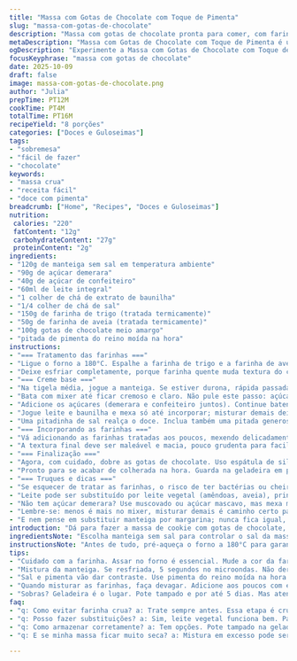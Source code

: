 ```yaml
---
title: "Massa com Gotas de Chocolate com Toque de Pimenta"
slug: "massa-com-gotas-de-chocolate"
description: "Massa com gotas de chocolate pronta para comer, com farinha termicamente tratada para evitar riscos, uma pitada de pimenta do reino para surpreender e açúcar mascavo trocado por demerara, textura cremosa que derrete na boca. Passa longe daquele cheiro cru de farinha; lembra biscoito, só que cru e seguro pra comer. O equilíbrio entre doce e leve picância deixa a receita menos enjoativa, uma brincadeira de sabor. Fácil, rápido; dá para fazer no fim do dia e atacar a colherada diretamente. Pra quem curte cookie dough, mas não quer estômago pesado—sem ovos, sem sustos."
metaDescription: "Massa com Gotas de Chocolate com Toque de Pimenta é uma receita deliciosa, cremosa e segura para comer direto da colher."
ogDescription: "Experimente a Massa com Gotas de Chocolate com Toque de Pimenta, cremosa e irresistível, perfeita para quem ama cookie dough."
focusKeyphrase: "massa com gotas de chocolate"
date: 2025-10-09
draft: false
image: massa-com-gotas-de-chocolate.png
author: "Julia"
prepTime: PT12M
cookTime: PT4M
totalTime: PT16M
recipeYield: "8 porções"
categories: ["Doces e Guloseimas"]
tags:
- "sobremesa"
- "fácil de fazer"
- "chocolate"
keywords:
- "massa crua"
- "receita fácil"
- "doce com pimenta"
breadcrumb: ["Home", "Recipes", "Doces e Guloseimas"]
nutrition: 
 calories: "220"
 fatContent: "12g"
 carbohydrateContent: "27g"
 proteinContent: "2g"
ingredients:
- "120g de manteiga sem sal em temperatura ambiente"
- "90g de açúcar demerara"
- "40g de açúcar de confeiteiro"
- "60ml de leite integral"
- "1 colher de chá de extrato de baunilha"
- "1/4 colher de chá de sal"
- "150g de farinha de trigo (tratada termicamente)"
- "50g de farinha de aveia (tratada termicamente)"
- "100g gotas de chocolate meio amargo"
- "pitada de pimenta do reino moída na hora"
instructions:
- "=== Tratamento das farinhas ==="
- "Ligue o forno a 180°C. Espalhe a farinha de trigo e a farinha de aveia em uma assadeira coberta com tapete de silicone ou papel manteiga. Fique de olho para não passar do ponto; a farinha ''cozinha'' quando muda de cor levemente e começa a exalar um aroma bem leve, como pão torrado. Teste a temperatura com termômetro, se tiver, até 70°C interno; isso elimina bactérias sem perder a ''vida'' da farinha. No meu fogão, 4 minutos já dá esse efeito, 4 a 5 min no máximo; mais que isso resseca."
- "Deixe esfriar completamente, porque farinha quente muda textura do creme depois."
- "=== Creme base ==="
- "Na tigela média, jogue a manteiga. Se estiver durona, rápida passada de 5 segundos no microondas evita bagunça e ajuda na incorporação, desde que não derreta totalmente."
- "Bata com mixer até ficar cremoso e claro. Não pule este passo: açúcar deve se misturar de verdade para modelar a textura depois."
- "Adicione os açúcares (demerara e confeiteiro juntos). Continue batendo até obter mistura homogênea, quase um creme leve; não precisa virar mousse, só garantir que não tem grumos."
- "Jogue leite e baunilha e mexa só até incorporar; misturar demais deixa massa líquida demais, escapa da textura tradicional do cookie dough."
- "Uma pitadinha de sal realça o doce. Inclua também uma pitada generosa de pimenta do reino moída na hora. Já fiz versões sem e com pimenta; a diferença é sutil mas dá um frescor e contrasta que quebra a monotonia da doçura, algo que vale o teste para quem vive na cozinha."
- "=== Incorporando as farinhas ==="
- "Vá adicionando as farinhas tratadas aos poucos, mexendo delicadamente com espátula, só até homogeneizar. Evite bater muito nesta fase; farinha demais misturada de forma bruta endurece a massa. Se parecer seca, pingue pouquinho leite, uma colher de chá por vez."
- "A textura final deve ser maleável e macia, pouco grudenta para facilitar comer direto na colher."
- "=== Finalização ==="
- "Agora, com cuidado, dobre as gotas de chocolate. Uso espátula de silicone porque facilita incorporar sem desmanchar as gotas nem a massa. Preferi trocar chocolate ao leite por meio amargo para balancear a doçura do açúcar demerara."
- "Pronto para se acabar de colherada na hora. Guarda na geladeira em pote tampado por até 5 dias; quando frio, fica mais firme, mas volta a textura ideal se esperar 10 minutos fora."
- "=== Truques e dicas ==="
- "Se esquecer de tratar as farinhas, o risco de ter bactérias ou cheiro cru vai atrapalhar. Faço sempre duas fornadas pequenas para garantir o forno está na temperatura, porque fogão caseiro engana. Alternativas: pode usar farinha integral, mas aí diminua pra 80g e ajuste líquido, porque quer manter cremosidade."
- "Leite pode ser substituído por leite vegetal (amêndoas, aveia), principalmente para quem é intolerante; textura fica quase igual, só perde um pouco do gosto lácteo."
- "Não tem açúcar demerara? Use muscovado ou açúcar mascavo, mas mexa menos para não amolecer demais massa, porque eles têm mais umidade."
- "Lembre-se: menos é mais no mixer, misturar demais é caminho certo para massa dura e difícil de comer."
- "E nem pense em substituir manteiga por margarina; nunca fica igual, perde o sabor e a cremosidade."
introduction: "Dá para fazer a massa de cookie com gotas de chocolate, comer na colher sem medo e sem ovo. Levo anos tentando acertar essa versão que não fica com gosto de farinha crua ou açúcar esmagado. O segredo maior? Assar a farinha ligeiramente para eliminar riscos, mas sem mudar sabor, controlar a textura do creme para não ficar pesado e... uma sacada minha: pitada de pimenta do reino moída na hora, que joga todo doce pra um nível diferente. Essa receita pedida muita atenção no balanço dos ingredientes e no ponto da mistura; não é bolear nem assar, é textura e aroma na colher. O cheiro que invade a cozinha enquanto processo a farinha no forno, meio que chama pra mesa. Legado de tentativas frustradas, daí veio a calma para respeitar cada etapa e um resultado mais intenso e divertido do que só doce."
ingredientsNote: "Escolha manteiga sem sal para controlar o sal da massa. O açúcar demerara tem textura mais granulada, dá um toque rústico e sabor mais complexo que o mascavo comum; mas substitua por mascavo se quiser. Duas farinhas tratadas termicamente garantem a segurança de comer cru, além de textura equilibrada—trigo traz estrutura, aveia suavidade. Sempre deixe farinhas esfriarem após forno para manter o creme na textura ideal, evitando alterações químicas do calor. Pimenta do reino não é tradicional, mas abre caminho para algo inesperado. Gotas de chocolate meio amargo ou amargo dão contraste, evite chocolate ao leite para não deixar muito doce. Use leite integral para untar o creme, mas opções vegetais também funcionam muito bem para intolerantes. Deixe preparado sem pressa para colher direto ou gelar para textura mais firme."
instructionsNote: "Antes de tudo, pré-aqueça o forno a 180°C para garantir as farinhas na temperatura certa para matar bactérias e odores crus. Farinhas bem espalhadas para assar uniformemente. Mexa só até misturar no creme para evitar ressecamento; misturar demais espelha no sabor e textura. A manteiga deve estar macia; bolinhas no creme indicam que manteiga estava fria. Baixe o ritmo do mixer quando juntar leite e sabores para não virar líquido. Incorporar farinhas com espátula e paciência para manter a cremosidade. Adicionar gotas por último e dobrar devagar para evitar quebra do chocolate. Manter a massa refrigerada se não for consumir na hora é essencial para conservar frescor e textura. Use colher para comer direto, nada mais prático na gula de última hora."
tips:
- "Cuidado com a farinha. Assar no forno é essencial. Mude a cor da farinha, 4 minutos em temperatura alta. Aroma de pão torrado é o sinal. Se não assar, bacteria. Sem essa! Use termômetro para conferir até 70°C."
- "Mistura da manteiga. Se resfriada, 5 segundos no microondas. Não derreta totalmente. O creme precisa de textura leve. Não pule a batida por tempo certo. A cremosidade é chave para a mistura ficar homogênea."
- "Sal e pimenta vão dar contraste. Use pimenta do reino moída na hora. Um toque sutil, mas o frescor é bem-vindo. Sem isso, a massa enjoa. Então, faça esse teste e surpreenda-se com a diferença."
- "Quando misturar as farinhas, faça devagar. Adicione aos poucos com espátula. Não bata demais. Isso endurece, e a textura não deve ser seca. Se necessário, adicione colheres de leite. Paciência é a palavra."
- "Sobras? Geladeira é o lugar. Pote tampado e por até 5 dias. Mas atenção, depois fica firme. Espera 10 minutos fora para ficar na textura ideal. Nada pior que massa muito dura para a colher."
faq:
- "q: Como evitar farinha crua? a: Trate sempre antes. Essa etapa é crucial. Bacteria não aparece aqui. Temperatura do forno não pode enganar, preaqueça bem. Caso contrário, cheira cru."
- "q: Posso fazer substituições? a: Sim, leite vegetal funciona bem. Para intolerantes. Mas a cremosidade muda. Use açúcar mascavo se tiver demerara. Cuidado com a umidade. Mistura pode ficar líquida."
- "q: Como armazenar corretamente? a: Tem opções. Pote tampado na geladeira. E também, pode congelar. Mas consuma em até 5 dias para melhor sabor. A textura é tudo."
- "q: E se minha massa ficar muito seca? a: Mistura em excesso pode ser um problema. Se perceber, adicione um pouco de leite. Uma colher de cada vez. Necessário ter atenção na textura."

---
```

